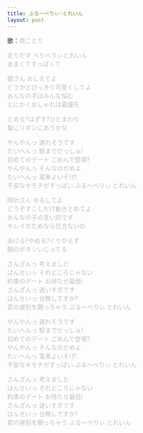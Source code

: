 ```yaml
---
title: ぶる～べりぃ♡とれいん
layout: post
---
```

歌：<font color="silver">南ことり</font>

<p><font color="silver">走りだす べりべりぃとれいん<br />
あまくてすっぱくて</font></p>

<p><font color="silver">鏡さん おしえてよ<br />
どうかとびっきり可愛くしてよ<br />
おんなの子はみんな悩む<br />
とにかくおしゃれは最優先</font></p>

<p><font color="silver">とめる?はずす?ひとまわり<br />
髪にリボンにあうかな</font></p>

<p><font color="silver">やんやんっ 遅れそうです<br />
たいへんっ 駅までだっしゅ!<br />
初めてのデート ごめんで登場?<br />
やんやんっ そんなのだめよ<br />
たいへんっ 電車よいそげ!<br />
不安なキモチがすっぱい ぶる～べりぃ とれいん</font></p>

<p><font color="silver">時計さん ゆるしてよ<br />
どうぞすこしだけ動きとめてよ<br />
おんなの子の言い訳です<br />
キレイのためなら仕方ないの</font></p>

<p><font color="silver">あける?やめる?くりかえす<br />
胸のボタンいじってる</font></p>

<p><font color="silver">さんざんっ 考えました<br />
はんせいっ それどころじゃない<br />
約束のデート お待たせ最低!<br />
さんざんっ 迷いすぎです<br />
はんせいっ 台無しですか?<br />
君の遅刻を願っちゃう ぶる～べりぃ とれいん</font></p>

<p><font color="silver">やんやんっ 遅れそうです<br />
たいへんっ 駅までだっしゅ!<br />
初めてのデート ごめんで登場?<br />
やんやんっ そんなのだめよ<br />
たいへんっ 電車よいそげ!<br />
不安なキモチがすっぱい ぶる～べりぃ とれいん</font></p>

<p><font color="silver">さんざんっ 考えました<br />
はんせいっ それどころじゃない<br />
約束のデート お待たせ最低!<br />
さんざんっ 迷いすぎです<br />
はんせいっ 台無しですか?<br />
君の遅刻を願っちゃう ぶる～べりぃ とれいん</font></p>